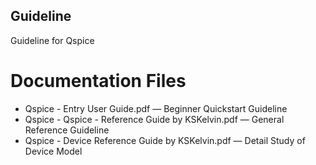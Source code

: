 ## Guideline
Guideline for Qspice

# Documentation Files
* Qspice - Entry User Guide.pdf &mdash; Beginner Quickstart Guideline
* Qspice - Qspice - Reference Guide by KSKelvin.pdf &mdash; General Reference Guideline
* Qspice - Device Reference Guide by KSKelvin.pdf &mdash; Detail Study of Device Model